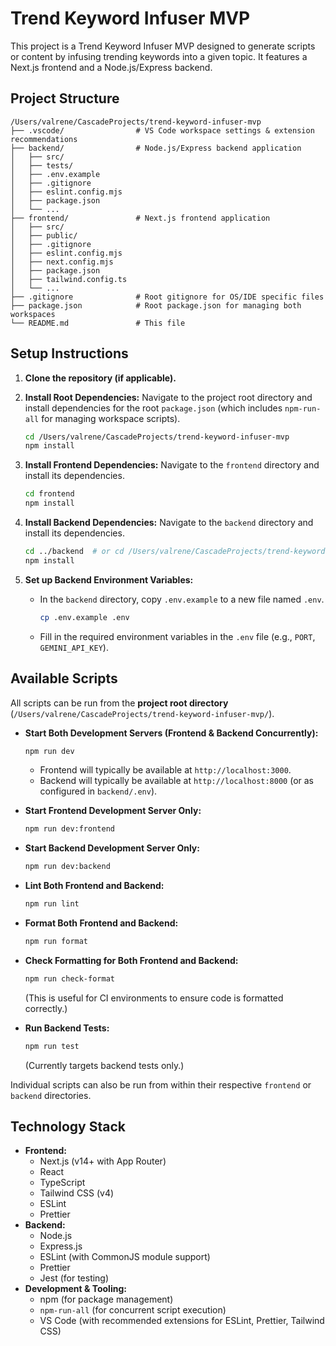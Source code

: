 # Trend Keyword Infuser MVP

This project is a Trend Keyword Infuser MVP designed to generate scripts or content by infusing trending keywords into a given topic. It features a Next.js frontend and a Node.js/Express backend.

## Project Structure

```
/Users/valrene/CascadeProjects/trend-keyword-infuser-mvp
├── .vscode/                # VS Code workspace settings & extension recommendations
├── backend/                # Node.js/Express backend application
│   ├── src/
│   ├── tests/
│   ├── .env.example
│   ├── .gitignore
│   ├── eslint.config.mjs
│   ├── package.json
│   └── ...
├── frontend/               # Next.js frontend application
│   ├── src/
│   ├── public/
│   ├── .gitignore
│   ├── eslint.config.mjs
│   ├── next.config.mjs
│   ├── package.json
│   ├── tailwind.config.ts
│   └── ...
├── .gitignore              # Root gitignore for OS/IDE specific files
├── package.json            # Root package.json for managing both workspaces
└── README.md               # This file
```

## Setup Instructions

1.  **Clone the repository (if applicable).**

2.  **Install Root Dependencies:**
    Navigate to the project root directory and install dependencies for the root `package.json` (which includes `npm-run-all` for managing workspace scripts).
    ```bash
    cd /Users/valrene/CascadeProjects/trend-keyword-infuser-mvp
    npm install
    ```

3.  **Install Frontend Dependencies:**
    Navigate to the `frontend` directory and install its dependencies.
    ```bash
    cd frontend
    npm install
    ```

4.  **Install Backend Dependencies:**
    Navigate to the `backend` directory and install its dependencies.
    ```bash
    cd ../backend  # or cd /Users/valrene/CascadeProjects/trend-keyword-infuser-mvp/backend
    npm install
    ```

5.  **Set up Backend Environment Variables:**
    *   In the `backend` directory, copy `.env.example` to a new file named `.env`.
        ```bash
        cp .env.example .env
        ```
    *   Fill in the required environment variables in the `.env` file (e.g., `PORT`, `GEMINI_API_KEY`).

## Available Scripts

All scripts can be run from the **project root directory** (`/Users/valrene/CascadeProjects/trend-keyword-infuser-mvp/`).

*   **Start Both Development Servers (Frontend & Backend Concurrently):**
    ```bash
    npm run dev
    ```
    *   Frontend will typically be available at `http://localhost:3000`.
    *   Backend will typically be available at `http://localhost:8000` (or as configured in `backend/.env`).

*   **Start Frontend Development Server Only:**
    ```bash
    npm run dev:frontend
    ```

*   **Start Backend Development Server Only:**
    ```bash
    npm run dev:backend
    ```

*   **Lint Both Frontend and Backend:**
    ```bash
    npm run lint
    ```

*   **Format Both Frontend and Backend:**
    ```bash
    npm run format
    ```

*   **Check Formatting for Both Frontend and Backend:**
    ```bash
    npm run check-format
    ```
    (This is useful for CI environments to ensure code is formatted correctly.)

*   **Run Backend Tests:**
    ```bash
    npm run test
    ```
    (Currently targets backend tests only.)

Individual scripts can also be run from within their respective `frontend` or `backend` directories.

## Technology Stack

*   **Frontend:**
    *   Next.js (v14+ with App Router)
    *   React
    *   TypeScript
    *   Tailwind CSS (v4)
    *   ESLint
    *   Prettier
*   **Backend:**
    *   Node.js
    *   Express.js
    *   ESLint (with CommonJS module support)
    *   Prettier
    *   Jest (for testing)
*   **Development & Tooling:**
    *   npm (for package management)
    *   `npm-run-all` (for concurrent script execution)
    *   VS Code (with recommended extensions for ESLint, Prettier, Tailwind CSS)


